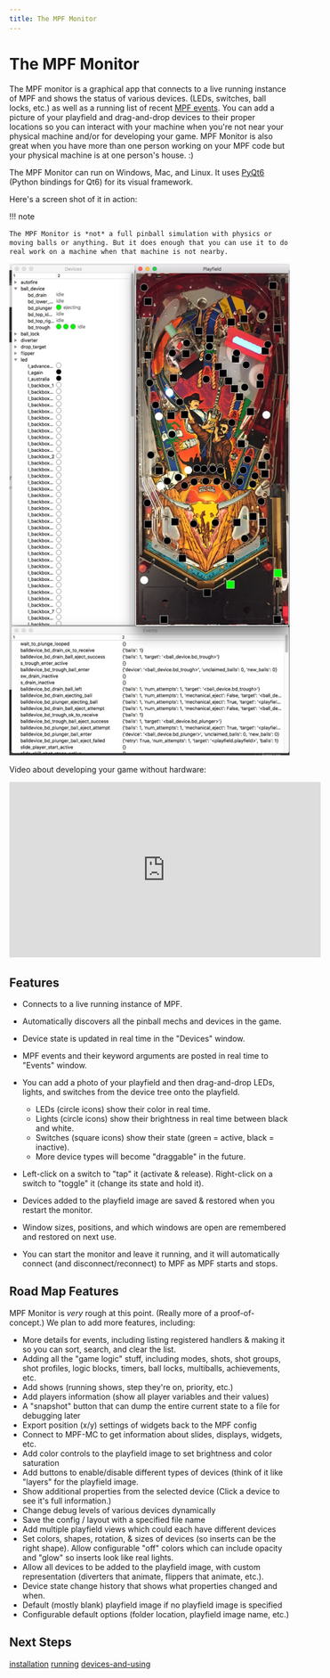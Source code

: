 ```yaml
---
title: The MPF Monitor
---
```


# The MPF Monitor


The MPF monitor is a graphical app that connects to a live running
instance of MPF and shows the status of various devices. (LEDs,
switches, ball locks, etc.) as well as a running list of recent
[MPF events](../../events/index.md). You can add
a picture of your playfield and drag-and-drop devices to their proper
locations so you can interact with your machine when you're not near
your physical machine and/or for developing your game. MPF Monitor is
also great when you have more than one person working on your MPF code
but your physical machine is at one person's house. :)

The MPF Monitor can run on Windows, Mac, and Linux. It uses
[PyQt6](https://www.riverbankcomputing.com/software/pyqt/intro) (Python
bindings for Qt6) for its visual framework.

Here's a screen shot of it in action:

!!! note

    The MPF Monitor is *not* a full pinball simulation with physics or
    moving balls or anything. But it does enough that you can use it to do
    real work on a machine when that machine is not nearby.

![image](images/mpf-monitor.jpg)

Video about developing your game without hardware:

<div class="video-wrapper">
<iframe width="560" height="315" src="https://www.youtube.com/embed/7XmIIhzEREk" title="YouTube video player" frameborder="0" allow="accelerometer; autoplay; clipboard-write; encrypted-media; gyroscope; picture-in-picture" allowfullscreen></iframe>
</div>

## Features

* Connects to a live running instance of MPF.

* Automatically discovers all the pinball mechs and devices in the
    game.

* Device state is updated in real time in the "Devices" window.

* MPF events and their keyword arguments are posted in real time to
    "Events" window.

* You can add a photo of your playfield and then drag-and-drop LEDs,
    lights, and switches from the device tree onto the playfield.

    * LEDs (circle icons) show their color in real time.
    * Lights (circle icons) show their brightness in real time
        between black and white.
    * Switches (square icons) show their state (green = active,
        black = inactive).
    * More device types will become "draggable" in the future.

* Left-click on a switch to "tap" it (activate & release).
    Right-click on a switch to "toggle" it (change its state and hold
    it).

* Devices added to the playfield image are saved & restored when you
    restart the monitor.

* Window sizes, positions, and which windows are open are remembered
    and restored on next use.

* You can start the monitor and leave it running, and it will
    automatically connect (and disconnect/reconnect) to MPF as MPF
    starts and stops.

## Road Map Features

MPF Monitor is *very* rough at this point. (Really more of a
proof-of-concept.) We plan to add more features, including:

* More details for events, including listing registered handlers &
    making it so you can sort, search, and clear the list.
* Adding all the "game logic" stuff, including modes, shots, shot
    groups, shot profiles, logic blocks, timers, ball locks, multiballs,
    achievements, etc.
* Add shows (running shows, step they're on, priority, etc.)
* Add players information (show all player variables and their values)
* A "snapshot" button that can dump the entire current state to a
    file for debugging later
* Export position (x/y) settings of widgets back to the MPF config
* Connect to MPF-MC to get information about slides, displays,
    widgets, etc.
* Add color controls to the playfield image to set brightness and
    color saturation
* Add buttons to enable/disable different types of devices (think of
    it like "layers" for the playfield image.
* Show additional properties from the selected device (Click a device
    to see it's full information.)
* Change debug levels of various devices dynamically
* Save the config / layout with a specified file name
* Add multiple playfield views which could each have different devices
* Set colors, shapes, rotation, & sizes of devices (so inserts can be
    the right shape). Allow configurable "off" colors which can
    include opacity and "glow" so inserts look like real lights.
* Allow all devices to be added to the playfield image, with custom
    representation (diverters that animate, flippers that animate,
    etc.).
* Device state change history that shows what properties changed and
    when.
* Default (mostly blank) playfield image if no playfield image is
    specified
* Configurable default options (folder location, playfield image name,
    etc.)

## Next Steps

[installation](installation.md)
[running](running.md)
[devices-and-using](devices-and-using.md)
